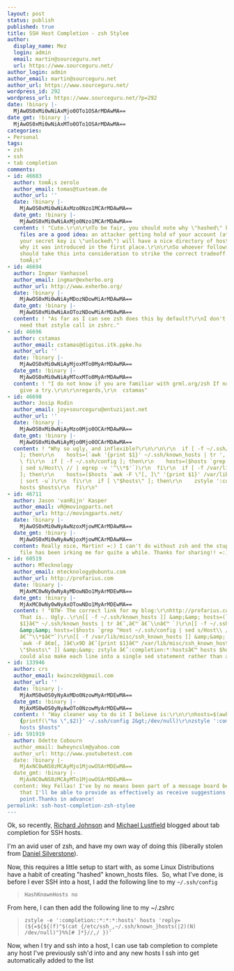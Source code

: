 ```yaml
---
layout: post
status: publish
published: true
title: SSH Host Completion - zsh Stylee
author:
  display_name: Mez
  login: admin
  email: martin@sourceguru.net
  url: https://www.sourceguru.net/
author_login: admin
author_email: martin@sourceguru.net
author_url: https://www.sourceguru.net/
wordpress_id: 292
wordpress_url: https://www.sourceguru.net/?p=292
date: !binary |-
  MjAwOS0xMi0wNiAxMjo0OTo1OSArMDAwMA==
date_gmt: !binary |-
  MjAwOS0xMi0wNiAxMTo0OTo1OSArMDAwMA==
categories:
- Personal
tags:
- zsh
- ssh
- tab completion
comments:
- id: 46683
  author: tomÃ¡s zerolo
  author_email: tomas@tuxteam.de
  author_url: ''
  date: !binary |-
    MjAwOS0xMi0wNiAxMzo0Nzo1MCArMDAwMA==
  date_gmt: !binary |-
    MjAwOS0xMi0wNiAxMjo0Nzo1MCArMDAwMA==
  content: ! "Cute.\r\n\r\nTo be fair, you should note why \"hashed\" known_hosts
    files are a good idea: an attacker getting hold of your account (at the moment
    your secret key is \"unlocked\") will have a nice directory of hosts to try next.\r\n\r\nThat's
    why it was introduced in the first place.\r\n\r\nSo whoever follows your advice
    should take this into consideration to strike the correct tradeoff.\r\n\r\nRegards\r\n--
    tomÃ¡s"
- id: 46694
  author: Ingmar Vanhassel
  author_email: ingmar@exherbo.org
  author_url: http://www.exherbo.org/
  date: !binary |-
    MjAwOS0xMi0wNiAyMDozNDowMiArMDAwMA==
  date_gmt: !binary |-
    MjAwOS0xMi0wNiAxOTozNDowMiArMDAwMA==
  content: ! "As far as I can see zsh does this by default?\r\nI don't see why you
    need that zstyle call in zshrc."
- id: 46696
  author: cstamas
  author_email: cstamas@digitus.itk.ppke.hu
  author_url: ''
  date: !binary |-
    MjAwOS0xMi0wNiAyMjoxMTo0MyArMDAwMA==
  date_gmt: !binary |-
    MjAwOS0xMi0wNiAyMToxMTo0MyArMDAwMA==
  content: ! "I do not know if you are familiar with grml.org/zsh If not you should
    give a try.\r\n\r\nregards,\r\n  cstamas"
- id: 46698
  author: Josip Rodin
  author_email: joy+sourceguru@entuzijast.net
  author_url: ''
  date: !binary |-
    MjAwOS0xMi0wNiAyMzo0Mjo0OCArMDAwMA==
  date_gmt: !binary |-
    MjAwOS0xMi0wNiAyMjo0Mjo0OCArMDAwMA==
  content: ! "Why so ugly, and inflexible?\r\n\r\n\r\n  if [ -f ~/.ssh/known_hosts
    ]; then\r\n    hosts=(`awk '{print $1}' ~/.ssh/known_hosts | tr ',' '\\n' `)\r\n
    \ fi\r\n  if [ -f ~/.ssh/config ]; then\r\n    hosts=($hosts `grep ^Host ~/.ssh/config
    | sed s/Host\\ // | egrep -v '^\\*$'`)\r\n  fi\r\n  if [ -f /var/lib/misc/ssh_known_hosts
    ]; then\r\n    hosts=($hosts `awk -F \"[, ]\" '{print $1}' /var/lib/misc/ssh_known_hosts
    | sort -u`)\r\n  fi\r\n  if [ \"$hosts\" ]; then\r\n    zstyle ':completion:*:hosts'
    hosts $hosts\r\n  fi\r\n"
- id: 46711
  author: Jason 'vanRijn' Kasper
  author_email: vR@movingparts.net
  author_url: http://movingparts.net/
  date: !binary |-
    MjAwOS0xMi0wNyAwNzoxMjowMCArMDAwMA==
  date_gmt: !binary |-
    MjAwOS0xMi0wNyAwNjoxMjowMCArMDAwMA==
  content: Really nice, Martin! =:) I can't do without zsh and the stupid hashed known_hosts
    file has been irking me for quite a while. Thanks for sharing!! =:)
- id: 60519
  author: MTecknology
  author_email: mtecknology@ubuntu.com
  author_url: http://profarius.com
  date: !binary |-
    MjAxMC0wNy0wNyAyMDowNDo1MyArMDEwMA==
  date_gmt: !binary |-
    MjAxMC0wNy0wNyAxOTowNDo1MyArMDEwMA==
  content: ! "BTW- The correct link for my blog:\r\nhttp://profarius.com/content/ssh-tab-complete\r\n\r\nJosip:
    That is.. Ugly..\r\n[[ -f ~/.ssh/known_hosts ]] &amp;&amp; hosts=(`awk â€˜{print
    $1}â€™ ~/.ssh/known_hosts | tr â€˜,â€™ â€˜\\nâ€™ `)\r\n[[ -f ~/.ssh/config ]]
    &amp;&amp; hosts=($hosts `grep ^Host ~/.ssh/config | sed s/Host\\ // | egrep -v
    â€˜^\\*$â€™`)\r\n[[ -f /var/lib/misc/ssh_known_hosts ]] &amp;&amp; hosts=($hosts
    `awk -F â€œ[, ]â€\x9D â€˜{print $1}â€™ /var/lib/misc/ssh_known_hosts | sort -u`)\r\n[[
    \"$hosts\" ]] &amp;&amp; zstyle â€˜:completion:*:hostsâ€™ hosts $hosts\r\n\r\nUpi
    could also make each line into a single sed statement rather than all the pipes."
- id: 133946
  author: crs
  author_email: kwinczek@gmail.com
  author_url: ''
  date: !binary |-
    MjAxMS0wOS0yNyAxMDo0NzowMyArMDEwMA==
  date_gmt: !binary |-
    MjAxMS0wOS0yNyAwOTo0NzowMyArMDEwMA==
  content: ! "Way cleaner way to do it I believe is:\r\n\r\nhosts=$(awk '/^Host /
    {printf(\"%s \",$2)}' ~/.ssh/config 2&gt;/dev/null)\r\nzstyle ':completion:*:hosts'
    hosts $hosts"
- id: 591919
  author: Odette Cobourn
  author_email: bwheyncslm@yahoo.com
  author_url: http://www.youtubetest.com
  date: !binary |-
    MjAxNC0wNS0zMCAyMjo1MjowOSArMDEwMA==
  date_gmt: !binary |-
    MjAxNC0wNS0zMCAyMTo1MjowOSArMDEwMA==
  content: Hey Fellas! I've by no means been part of a message board before, I hope
    that I'll be able to provide as effectively as receive suggestions in at this
    point.Thanks in advance!
permalink: ssh-host-completion-zsh-stylee
---
```

<p>Ok, so recently, <a href="http://blog.nixternal.com/?p=702">Richard Johnson</a> and <a href="http://profarius.com/content/%5Btitle-raw%5D-0">Michael Lustfield</a> blogged about tab completion for SSH hosts.</p>
<p>I'm an avid user of zsh, and have my own way of doing this (liberally stolen from <a href="http://blog.digital-scurf.org/">Daniel Silverstone</a>).</p>
<p>Now, this requires a little setup to start with, as some Linux Distributions have a habit of creating "hashed" known_hosts files.  So, what I've done, is before I ever SSH into a host, I add the following line to my <code>~/.ssh/config</code></p>
<blockquote><p><code>HashKnownHosts no</code></p></blockquote>
<p>From here, I can then add the following line to my ~/.zshrc</p>
<blockquote><p><code>zstyle -e ':completion::*:*:*:hosts' hosts 'reply=(${=${${(f)"$(cat {/etc/ssh_,~/.ssh/known_}hosts(|2)(N) /dev/null)"}%%[# ]*}//,/ })'</code></p></blockquote>
<p>Now, when I try and ssh into a host, I can use tab completion to complete any host I've previously ssh'd into and any new hosts I ssh into get automatically added to the list</p>
